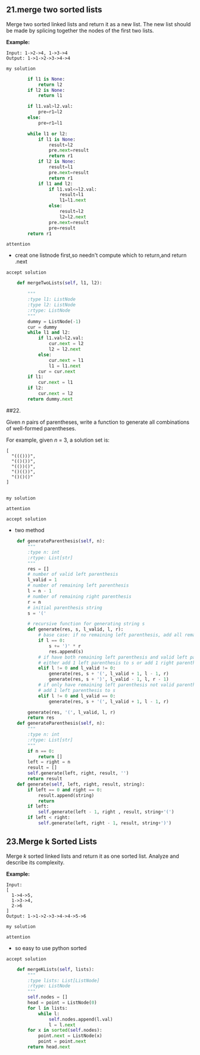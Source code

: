 ## 21.merge two sorted lists

Merge two sorted linked lists and return it as a new list. The new list should be made by splicing together the nodes of the first two lists.

**Example:**

```
Input: 1->2->4, 1->3->4
Output: 1->1->2->3->4->4
```

`my solution`

```python
        if l1 is None:
            return l2
        if l2 is None:
            return l1

        if l1.val>l2.val:
            pre=r1=l2
        else:
            pre=r1=l1

        while l1 or l2:
            if l1 is None:
                result=l2
                pre.next=result
                return r1
            if l2 is None:
                result=l1
                pre.next=result
                return r1
            if l1 and l2:
                if l1.val<=l2.val:
                    result=l1
                    l1=l1.next
                else:
                    result=l2
                    l2=l2.next
                pre.next=result
                pre=result
        return r1
```

`attention`

- creat one listnode first,so needn't compute which to return,and return .next

`accept solution`

```python
    def mergeTwoLists(self, l1, l2):

        """
        :type l1: ListNode
        :type l2: ListNode
        :rtype: ListNode
        """
        dummy = ListNode(-1)
        cur = dummy
        while l1 and l2:
            if l1.val>l2.val:
                cur.next = l2
                l2 = l2.next
            else:
                cur.next = l1
                l1 = l1.next
            cur = cur.next
        if l1:
            cur.next = l1
        if l2:
            cur.next = l2
        return dummy.next
```

##22.



Given *n* pairs of parentheses, write a function to generate all combinations of well-formed parentheses.

For example, given *n* = 3, a solution set is:

```
[
  "((()))",
  "(()())",
  "(())()",
  "()(())",
  "()()()"
]
```

## 

`my solution`



`attention`



`accept solution`

- two method

```python
    def generateParenthesis(self, n):
        """
        :type n: int
        :rtype: List[str]
        """
        res = []
        # number of valid left parenthesis
        l_valid = 1
        # number of remaining left parenthesis
        l = n - 1
        # number of remaining right parenthesis
        r = n
        # initial parenthesis string
        s = '('

        # recursive function for generating string s
        def generate(res, s, l_valid, l, r):
            # base case: if no remaining left parenthesis, add all remaining right parenthesis to s
            if l == 0:
                s += ')' * r
                res.append(s)
            # if have both remaining left parenthesis and valid left parenthesis
            # either add 1 left parenthesis to s or add 1 right parenthesis to s
            elif l != 0 and l_valid != 0:
                generate(res, s + '(', l_valid + 1, l - 1, r)
                generate(res, s + ')', l_valid - 1, l, r - 1)
            # if only have remaining left parenthesis not valid parenthesis
            # add 1 left parenthesis to s
            elif l != 0 and l_valid == 0:
                generate(res, s + '(', l_valid + 1, l - 1, r)

        generate(res, '(', l_valid, l, r)
        return res
    def generateParenthesis(self, n):
        """
        :type n: int
        :rtype: List[str]
        """
        if n == 0:
            return []
        left = right = n
        result = []
        self.generate(left, right, result, '')
        return result
    def generate(self, left, right, result, string):
        if left == 0 and right == 0:
            result.append(string)
            return
        if left:
            self.generate(left - 1, right , result, string+'(')
        if left < right:
            self.generate(left, right - 1, result, string+')')
```



## 23.Merge k Sorted Lists

Merge *k* sorted linked lists and return it as one sorted list. Analyze and describe its complexity.

**Example:**

```
Input:
[
  1->4->5,
  1->3->4,
  2->6
]
Output: 1->1->2->3->4->4->5->6
```

`my solution`



`attention`

- so easy to use python sorted

`accept solution`

```python
    def mergeKLists(self, lists):
        """
        :type lists: List[ListNode]
        :rtype: ListNode
        """
        self.nodes = []
        head = point = ListNode(0)
        for l in lists:
            while l:
                self.nodes.append(l.val)
                l = l.next
        for x in sorted(self.nodes):
            point.next = ListNode(x)
            point = point.next
        return head.next
```









